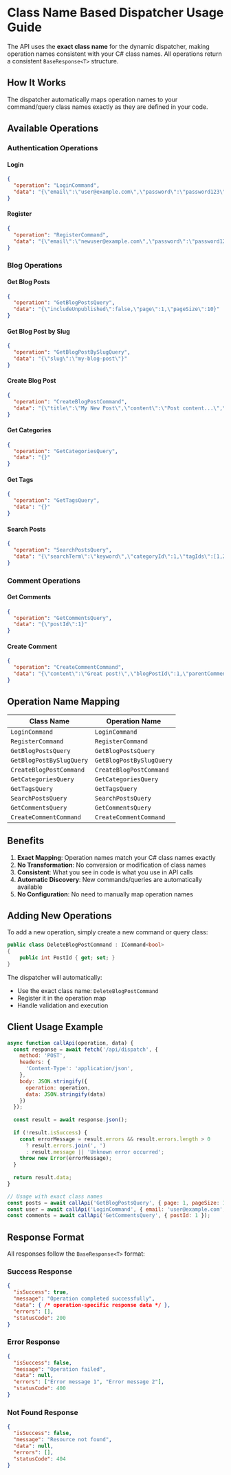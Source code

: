 # Class Name Based Dispatcher Usage Guide

The API uses the **exact class name** for the dynamic dispatcher, making operation names consistent with your C# class names. All operations return a consistent `BaseResponse<T>` structure.

## How It Works

The dispatcher automatically maps operation names to your command/query class names exactly as they are defined in your code.

## Available Operations

### Authentication Operations

#### Login
```json
{
  "operation": "LoginCommand",
  "data": "{\"email\":\"user@example.com\",\"password\":\"password123\"}"
}
```

#### Register
```json
{
  "operation": "RegisterCommand",
  "data": "{\"email\":\"newuser@example.com\",\"password\":\"password123\",\"firstName\":\"John\",\"lastName\":\"Doe\"}"
}
```

### Blog Operations

#### Get Blog Posts
```json
{
  "operation": "GetBlogPostsQuery",
  "data": "{\"includeUnpublished\":false,\"page\":1,\"pageSize\":10}"
}
```

#### Get Blog Post by Slug
```json
{
  "operation": "GetBlogPostBySlugQuery",
  "data": "{\"slug\":\"my-blog-post\"}"
}
```

#### Create Blog Post
```json
{
  "operation": "CreateBlogPostCommand",
  "data": "{\"title\":\"My New Post\",\"content\":\"Post content...\",\"categoryId\":1,\"tagIds\":[1,2]}"
}
```

#### Get Categories
```json
{
  "operation": "GetCategoriesQuery",
  "data": "{}"
}
```

#### Get Tags
```json
{
  "operation": "GetTagsQuery",
  "data": "{}"
}
```

#### Search Posts
```json
{
  "operation": "SearchPostsQuery",
  "data": "{\"searchTerm\":\"keyword\",\"categoryId\":1,\"tagIds\":[1,2],\"page\":1,\"pageSize\":10}"
}
```

### Comment Operations

#### Get Comments
```json
{
  "operation": "GetCommentsQuery",
  "data": "{\"postId\":1}"
}
```

#### Create Comment
```json
{
  "operation": "CreateCommentCommand",
  "data": "{\"content\":\"Great post!\",\"blogPostId\":1,\"parentCommentId\":null}"
}
```

## Operation Name Mapping

| Class Name | Operation Name |
|------------|----------------|
| `LoginCommand` | `LoginCommand` |
| `RegisterCommand` | `RegisterCommand` |
| `GetBlogPostsQuery` | `GetBlogPostsQuery` |
| `GetBlogPostBySlugQuery` | `GetBlogPostBySlugQuery` |
| `CreateBlogPostCommand` | `CreateBlogPostCommand` |
| `GetCategoriesQuery` | `GetCategoriesQuery` |
| `GetTagsQuery` | `GetTagsQuery` |
| `SearchPostsQuery` | `SearchPostsQuery` |
| `GetCommentsQuery` | `GetCommentsQuery` |
| `CreateCommentCommand` | `CreateCommentCommand` |

## Benefits

1. **Exact Mapping**: Operation names match your C# class names exactly
2. **No Transformation**: No conversion or modification of class names
3. **Consistent**: What you see in code is what you use in API calls
4. **Automatic Discovery**: New commands/queries are automatically available
5. **No Configuration**: No need to manually map operation names

## Adding New Operations

To add a new operation, simply create a new command or query class:

```csharp
public class DeleteBlogPostCommand : ICommand<bool>
{
    public int PostId { get; set; }
}
```

The dispatcher will automatically:
- Use the exact class name: `DeleteBlogPostCommand`
- Register it in the operation map
- Handle validation and execution

## Client Usage Example

```javascript
async function callApi(operation, data) {
  const response = await fetch('/api/dispatch', {
    method: 'POST',
    headers: {
      'Content-Type': 'application/json',
    },
    body: JSON.stringify({
      operation: operation,
      data: JSON.stringify(data)
    })
  });
  
  const result = await response.json();
  
  if (!result.isSuccess) {
    const errorMessage = result.errors && result.errors.length > 0 
      ? result.errors.join(', ') 
      : result.message || 'Unknown error occurred';
    throw new Error(errorMessage);
  }
  
  return result.data;
}

// Usage with exact class names
const posts = await callApi('GetBlogPostsQuery', { page: 1, pageSize: 10 });
const user = await callApi('LoginCommand', { email: 'user@example.com', password: 'password' });
const comments = await callApi('GetCommentsQuery', { postId: 1 });
```

## Response Format

All responses follow the `BaseResponse<T>` format:

### Success Response
```json
{
  "isSuccess": true,
  "message": "Operation completed successfully",
  "data": { /* operation-specific response data */ },
  "errors": [],
  "statusCode": 200
}
```

### Error Response
```json
{
  "isSuccess": false,
  "message": "Operation failed",
  "data": null,
  "errors": ["Error message 1", "Error message 2"],
  "statusCode": 400
}
```

### Not Found Response
```json
{
  "isSuccess": false,
  "message": "Resource not found",
  "data": null,
  "errors": [],
  "statusCode": 404
}
``` 